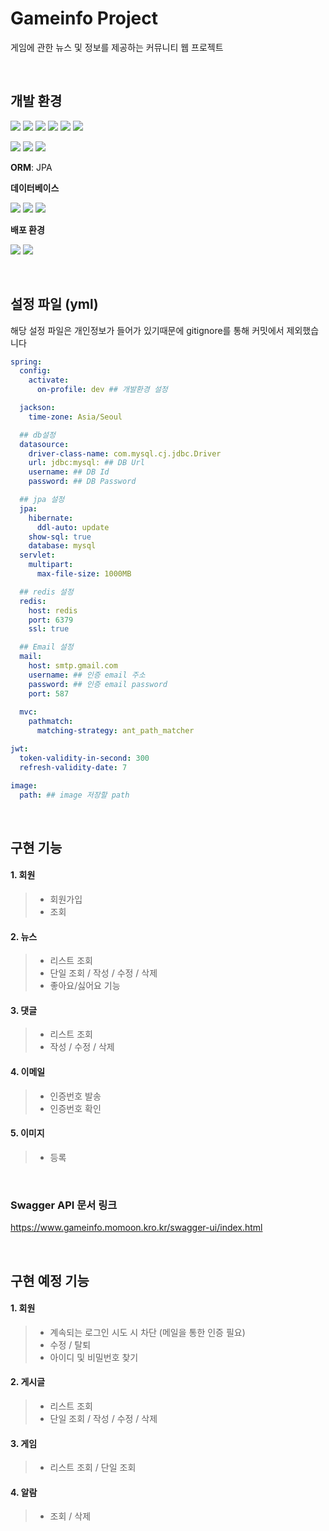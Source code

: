 # Gameinfo Project
게임에 관한 뉴스 및 정보를 제공하는 커뮤니티 웹 프로젝트

<br>

## 개발 환경
<img src="https://img.shields.io/badge/java-007396?style=for-the-badge&logo=java&logoColor=white"> <img src="https://img.shields.io/badge/springboot-6DB33F?style=for-the-badge&logo=springboot&logoColor=white"> <img src="https://img.shields.io/badge/springsecurity-6DB33F?style=for-the-badge&logo=springsecurity&logoColor=white"> <img src="https://img.shields.io/badge/swagger-85EA2D?style=for-the-badge&logo=swagger&logoColor=white"> <img src="https://img.shields.io/badge/junit5-25A162?style=for-the-badge&logo=junit5&logoColor=white"> <img src="https://img.shields.io/badge/jsonwebtokens-000000?style=for-the-badge&logo=jsonwebtokens&logoColor=white"> 

<img src="https://img.shields.io/badge/gradle-02303A?style=for-the-badge&logo=gradle&logoColor=white"> <img src="https://img.shields.io/badge/yaml-CB171E?style=for-the-badge&logo=yaml&logoColor=white"> <img src="https://img.shields.io/badge/intellijidea-000000?style=for-the-badge&logo=intellijidea&logoColor=white"> 

**ORM**: JPA


**데이터베이스**

<img src="https://img.shields.io/badge/mysql-4479A1?style=for-the-badge&logo=mysql&logoColor=white"> <img src="https://img.shields.io/badge/amazonrds-527FFF?style=for-the-badge&logo=amazonrds&logoColor=white"> <img src="https://img.shields.io/badge/redis-DC382D?style=for-the-badge&logo=redis&logoColor=white"> 


**배포 환경**

<img src="https://img.shields.io/badge/amazonec2-FF9900?style=for-the-badge&logo=amazonec2&logoColor=white"> <img src="https://img.shields.io/badge/docker-2496ED?style=for-the-badge&logo=docker&logoColor=white"> 
 
<br>

## 설정 파일 (yml)
해당 설정 파일은 개인정보가 들어가 있기때문에 gitignore를 통해 커밋에서 제외했습니다
``` yml
spring:
  config:
    activate:
      on-profile: dev ## 개발환경 설정

  jackson:
    time-zone: Asia/Seoul

  ## db설정
  datasource:
    driver-class-name: com.mysql.cj.jdbc.Driver
    url: jdbc:mysql: ## DB Url
    username: ## DB Id
    password: ## DB Password

  ## jpa 설정
  jpa:
    hibernate:
      ddl-auto: update
    show-sql: true
    database: mysql
  servlet:
    multipart:
      max-file-size: 1000MB

  ## redis 설정
  redis:
    host: redis
    port: 6379
    ssl: true

  ## Email 설정
  mail:
    host: smtp.gmail.com
    username: ## 인증 email 주소
    password: ## 인증 email password
    port: 587
    
  mvc:
    pathmatch:
      matching-strategy: ant_path_matcher

jwt:
  token-validity-in-second: 300
  refresh-validity-date: 7

image:
  path: ## image 저장할 path
```

<br>

## 구현 기능
#### 1. 회원
> - 회원가입
> - 조회
 
#### 2. 뉴스
> - 리스트 조회
> - 단일 조회 / 작성 / 수정 / 삭제
> - 좋아요/싫어요 기능
> 
#### 3. 댓글
> - 리스트 조회
> - 작성 / 수정 / 삭제

#### 4. 이메일
> - 인증번호 발송
> - 인증번호 확인

#### 5. 이미지
> - 등록


<br>

### Swagger API 문서 링크 
https://www.gameinfo.momoon.kro.kr/swagger-ui/index.html

<br>

## 구현 예정 기능
#### 1. 회원
> - 계속되는 로그인 시도 시 차단 (메일을 통한 인증 필요)
> - 수정 / 탈퇴
> - 아이디 및 비밀번호 찾기

#### 2. 게시글
> - 리스트 조회
> - 단일 조회 / 작성 / 수정 / 삭제  

#### 3. 게임
> - 리스트 조회 / 단일 조회

#### 4. 알람
> - 조회 / 삭제

<br>


